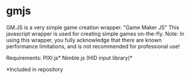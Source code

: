 # gmjs
GM.JS is a very simple game creation wrapper.
"Game Maker JS"
This javascript wrapper is used for creating simple games on-the-fly.
Note: In using this wrapper, you fully acknowledge that there are known performance limitations, and is not recommended for professional use!

Requirements:
PIXI.js*
Nimble.js (HID input library)*

*Included in repository
